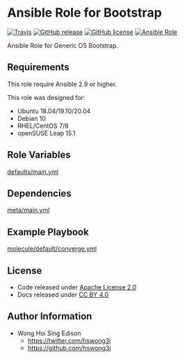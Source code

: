 # Ansible Role for Bootstrap

[![Travis](https://img.shields.io/travis/com/alvistack/ansible-role-bootstrap.svg)](https://travis-ci.com/alvistack/ansible-role-bootstrap)
[![GitHub release](https://img.shields.io/github/release/alvistack/ansible-role-bootstrap.svg)](https://github.com/alvistack/ansible-role-bootstrap)
[![GitHub license](https://img.shields.io/github/license/alvistack/ansible-role-bootstrap.svg)](https://github.com/alvistack/ansible-role-bootstrap/blob/master/LICENSE)
[![Ansible Role](https://img.shields.io/badge/galaxy-alvistack.bootstrap-blue.svg)](https://galaxy.ansible.com/alvistack/bootstrap)

Ansible Role for Generic OS Bootstrap.

## Requirements

This role require Ansible 2.9 or higher.

This role was designed for:

  - Ubuntu 18.04/19.10/20.04
  - Debian 10
  - RHEL/CentOS 7/8
  - openSUSE Leap 15.1

## Role Variables

[defaults/main.yml](defaults/main.yml)

## Dependencies

[meta/main.yml](meta/main.yml)

## Example Playbook

[molecule/default/converge.yml](molecule/default/converge.yml)

## License

  - Code released under [Apache License 2.0](LICENSE)
  - Docs released under [CC BY 4.0](http://creativecommons.org/licenses/by/4.0/)

## Author Information

  - Wong Hoi Sing Edison
      - <https://twitter.com/hswong3i>
      - <https://github.com/hswong3i>
